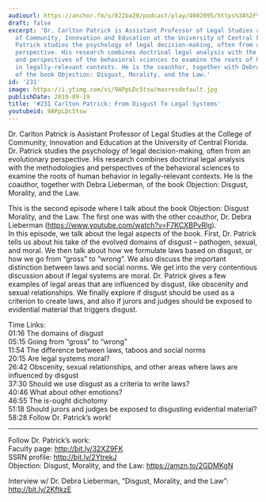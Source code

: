 ```yaml
---
audiourl: https://anchor.fm/s/822ba20/podcast/play/4082095/https%3A%2F%2Fd3ctxlq1ktw2nl.cloudfront.net%2Fproduction%2F2019-7-3%2F20118920-44100-2-85e746dde3f6d.m4a
draft: false
excerpt: 'Dr. Carlton Patrick is Assistant Professor of Legal Studies at the College
  of Community, Innovation and Education at the University of Central Florida. Dr.
  Patrick studies the psychology of legal decision-making, often from an evolutionary
  perspective. His research combines doctrinal legal analysis with the methodologies
  and perspectives of the behavioral sciences to examine the roots of human behavior
  in legally-relevant contexts. He is the coauthor, together with Debra Lieberman,
  of the book Objection: Disgust, Morality, and the Law.'
id: '231'
image: https://i.ytimg.com/vi/9APpLDc5tsw/maxresdefault.jpg
publishDate: 2019-09-19
title: '#231 Carlton Patrick: From Disgust To Legal Systems'
youtubeid: 9APpLDc5tsw
---
```

<div class="timelinks">

Dr. Carlton Patrick is Assistant Professor of Legal Studies at the College of Community, Innovation and Education at the University of Central Florida. Dr. Patrick studies the psychology of legal decision-making, often from an evolutionary perspective. His research combines doctrinal legal analysis with the methodologies and perspectives of the behavioral sciences to examine the roots of human behavior in legally-relevant contexts. He is the coauthor, together with Debra Lieberman, of the book Objection: Disgust, Morality, and the Law.

This is the second episode where I talk about the book Objection: Disgust Morality, and the Law. The first one was with the other coauthor, Dr. Debra Lieberman (https://www.youtube.com/watch?v=F7KCXBPvRlg).   
In this episode, we talk about the legal aspects of the book. First, Dr. Patrick tells us about his take of the evolved domains of disgust – pathogen, sexual, and moral. We then talk about how we formulate laws based on disgust, or how we go from “gross” to “wrong”. We also discuss the important distinction between laws and social norms. We get into the very contentious discussion about if legal systems are moral. Dr. Patrick gives a few examples of legal areas that are influenced by disgust, like obscenity and sexual relationships. We finally explore if disgust should be used as a criterion to create laws, and also if jurors and judges should be exposed to evidential material that triggers disgust. 

Time Links:  
<time>01:16</time> The domains of disgust  
<time>05:15</time> Going from “gross” to “wrong”  
<time>11:54</time> The difference between laws, taboos and social norms  
<time>20:15</time> Are legal systems moral?                               
<time>26:42</time> Obscenity, sexual relationships, and other areas where laws are influenced by disgust  
<time>37:30</time> Should we use disgust as a criteria to write laws?  
<time>40:46</time> What about other emotions?  
<time>46:55</time> The is-ought dichotomy  
<time>51:18</time> Should jurors and judges be exposed to disgusting evidential material?  
<time>58:28</time> Follow Dr. Patrick’s work!

---

Follow Dr. Patrick’s work:  
Faculty page: http://bit.ly/32XZ9FK  
SSRN profile: http://bit.ly/2YtrekJ  
Objection: Disgust, Morality, and the Law: https://amzn.to/2GDMKgN

Interview w/ Dr. Debra Lieberman, “Disgust, Morality, and the Law”: http://bit.ly/2KftkzE
</div>

